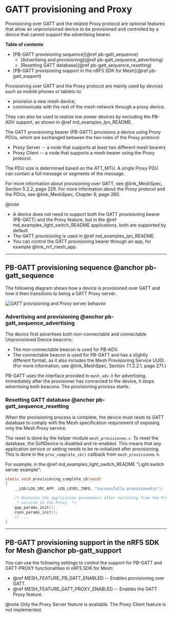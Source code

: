 # GATT provisioning and Proxy

Provisioning over GATT and the related Proxy protocol are optional features that
allow an unprovisioned device to be provisioned and controlled by a device
that cannot support the advertising bearer.

**Table of contents**
- [PB-GATT provisioning sequence](@ref pb-gatt_sequence)
    - [Advertising and provisioning](@ref pb-gatt_sequence_advertising)
    - [Resetting GATT database](@ref pb-gatt_sequence_resetting)
- [PB-GATT provisioning support in the nRF5 SDK for Mesh](@ref pb-gatt_support)

Provisioning over GATT and the Proxy protocol are mainly used by devices such as mobile phones
or tablets to:
- provision a new mesh device;
- communicate with the rest of the mesh network through a proxy device.

They can also be used to realize low power devices by excluding the PB-ADV
support, as shown in @ref md_examples_lpn_README.

The GATT provisioning bearer (PB-GATT) provisions a device using Proxy PDUs, which are exchanged
between the two roles of the Proxy protocol:
- Proxy Server -- a node that supports at least two different mesh bearers
- Proxy Client -- a node that supports a mesh bearer using the Proxy protocol.

The PDU size is determined based on the ATT_MTU. A single Proxy PDU can contain
a full message or segments of the message.

For more information about provisioning over GATT, see @link_MeshSpec, Section 5.2.2, page 229.
For more information about the Proxy protocol and the PDUs, see @link_MeshSpec, Chapter 6, page 260.

@note
- A device does not need to support both the GATT provisioning bearer (PB-GATT) and the Proxy feature,
but in the @ref md_examples_light_switch_README applications, both are supported by default.
- The GATT provisioning is used in @ref md_examples_lpn_README.
- You can control the GATT provisioning bearer through an app, for example @link_nrf_mesh_app.


---

## PB-GATT provisioning sequence @anchor pb-gatt_sequence

The following diagram shows how a device is provisioned over GATT and how it then transitions
to being a GATT Proxy server.

![GATT provisioning and Proxy server behavior](images/gatt_proxy.svg)

### Advertising and provisioning @anchor pb-gatt_sequence_advertising

The device first advertises both non-connectable and connectable Unprovisioned Device beacons:
- The non-connectable beacon is used for PB-ADV.
- The connectable beacon is used for PB-GATT and has a slightly different format, as it also includes the Mesh
Provisioning Service UUID. (For more information, see @link_MeshSpec, Section 7.1.2.2.1, page 271.)

PB-GATT uses the interface provided in `mesh_adv.h` for advertising. Immediately after
the provisioner has connected to the device, it stops advertising both beacons.
The provisioning process starts.

### Resetting GATT database @anchor pb-gatt_sequence_resetting

When the provisioning process is complete, the device must reset its GATT database to comply with
the Mesh specification requirement of exposing only the Mesh Proxy service.

The reset is done by the helper module `mesh_provisionee.c`. To reset the database, the SoftDevice
is disabled and re-enabled. This means that any application service or setting needs to be
re-initialized after provisioning. This is done in the `prov_complete_cb()` callback from
`mesh_provisionee.h`.

For example, in the @ref md_examples_light_switch_README "Light switch server example":

```c
static void provisioning_complete_cb(void)
{
    __LOG(LOG_SRC_APP, LOG_LEVEL_INFO, "Successfully provisioned\n");

    /* Restores the application parameters after switching from the Provisioning
     * service to the Proxy  */
    gap_params_init();
    conn_params_init();
    // ...
}
```

---

## PB-GATT provisioning support in the nRF5 SDK for Mesh @anchor pb-gatt_support

You can use the following settings to control the support for PB-GATT and GATT-PROXY functionalities
in nRF5 SDK for Mesh:
- @ref MESH_FEATURE_PB_GATT_ENABLED -- Enables provisioning over GATT.
- @ref MESH_FEATURE_GATT_PROXY_ENABLED -- Enables the GATT Proxy feature.

@note
Only the Proxy Server feature is available. The Proxy Client feature is not implemented.

